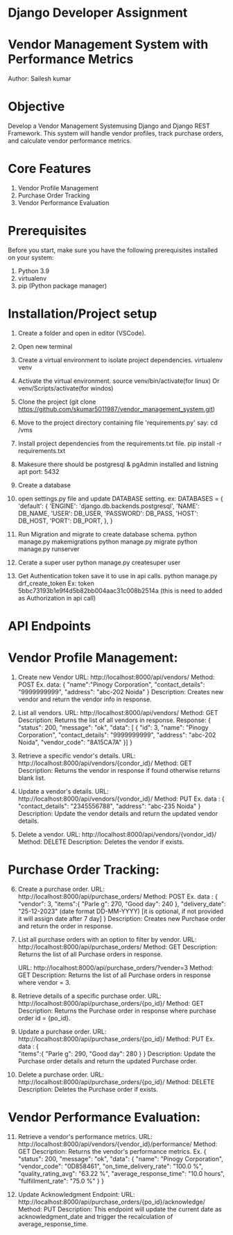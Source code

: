 # Django Developer Assignment

# Vendor Management System with Performance Metrics

Author: Sailesh kumar

# Objective

Develop a Vendor Management Systemusing Django and Django REST Framework. This
system will handle vendor profiles, track purchase orders, and calculate vendor performance
metrics.

# Core Features

1. Vendor Profile Management
2. Purchase Order Tracking
3. Vendor Performance Evaluation

# Prerequisites

Before you start, make sure you have the following prerequisites installed on your system:

1. Python 3.9
2. virtualenv
3. pip (Python package manager)

# Installation/Project setup

1. Create a folder and open in editor (VSCode).
2. Open new terminal
3. Create a virtual environment to isolate project dependencies.
   virtualenv venv
4. Activate the virtual environment.
   source venv/bin/activate(for linux) Or venv/Scripts/activate(for windos)
5. Clone the project (git clone https://github.com/skumar5011987/vendor_management_system.git)
6. Move to the project directory containing file 'requirements.py'
   say: cd /vms
7. Install project dependencies from the requirements.txt file.
   pip install -r requirements.txt
8. Makesure there should be postgresql & pgAdmin installed and listning apt port: 5432
9. Create a database
10. open settings.py file and update DATABASE setting.
    ex: DATABASES = {
    'default': {
    'ENGINE': 'django.db.backends.postgresql',
    'NAME': DB_NAME,
    'USER': DB_USER,
    'PASSWORD': DB_PASS,
    'HOST': DB_HOST,
    'PORT': DB_PORT,
    },
    }
11. Run Migration and migrate to create database schema.
    python manage.py makemigrations
    python manage.py migrate
    python manage.py runserver

12. Cerate a super user
    python manage.py createsuper user

13. Get Authentication token save it to use in api calls.
    python manage.py drf_create_token <username>
    Ex: token 5bbc73193b1e9f4d5b82bb004aac31c008b2514a (this is need to added as Authorization in api call)

# API Endpoints

# Vendor Profile Management:

1. Create new Vendor
   URL: http://localhost:8000/api/vendors/
   Method: POST
   Ex. data: {
   "name":"Pinogy Corporation",
   "contact_details": "9999999999",
   "address": "abc-202 Noida"
   }
   Description: Creates new vendor and return the vendor info in response.

2. List all vendors.
   URL: http://localhost:8000/api/vendors/
   Method: GET
   Description: Returns the list of all vendors in response.
   Response: {
   "status": 200,
   "message": "ok",
   "data": [
   {
   "id": 3,
   "name": "Pinogy Corporation",
   "contact_details": "9999999999",
   "address": "abc-202 Noida",
   "vendor_code": "8A15CA7A"
   }]
   }

3. Retrieve a specific vendor's details.
   URL: http://localhost:8000/api/vendors/{condor_id}/
   Method: GET
   Description: Returns the vendor in response if found otherwise returns blank list.

4. Update a vendor's details.
   URL: http://localhost:8000/api/vendors/{vondor_id}/
   Method: PUT
   Ex. data : {  
    "contact_details": "2345556788",
   "address": "abc-235 Noida"
   }
   Description: Update the vendor details and return the updated vendor details.

5. Delete a vendor.
   URL: http://localhost:8000/api/vendors/{vondor_id}/
   Method: DELETE
   Description: Deletes the vendor if exists.

# Purchase Order Tracking:

6. Create a purchase order.
   URL: http://localhost:8000/api/purchase_orders/
   Method: POST
   Ex. data : {
   "vendor": 3,
   "items":{
   "Parle g": 270,
   "Good day": 240
   },
   "delivery_date": "25-12-2023" (date format DD-MM-YYYY) [it is optional, if not provided it will assign date after 7 day]
   }
   Description: Creates new Purchase order and return the order in response.

7. List all purchase orders with an option to filter by vendor.
   URL: http://localhost:8000/api/purchase_orders/
   Method: GET
   Description: Returns the list of all Purchase orders in response.

   URL: http://localhost:8000/api/purchase_orders/?vender=3
   Method: GET
   Description: Returns the list of all Purchase orders in response where vendor = 3.

8. Retrieve details of a specific purchase order.
   URL: http://localhost:8000/api/purchase_orders/{po_id}/
   Method: GET
   Description: Returns the Purchase order in response where purchase order id = {po_id}.

9. Update a purchase order.
   URL: http://localhost:8000/api/purchase_orders/{po_id}/
   Method: PUT
   Ex. data : {  
    "items":{
   "Parle g": 290,
   "Good day": 280
   }
   }
   Description: Update the Purchase order details and return the updated Purchase order.

10. Delete a purchase order.
    URL: http://localhost:8000/api/purchase_orders/{po_id}/
    Method: DELETE
    Description: Deletes the Purchase order if exists.

# Vendor Performance Evaluation:

11. Retrieve a vendor's performance metrics.
    URL: http://localhost:8000/api/vendors/{vendor_id}/performance/
    Method: GET
    Description: Returns the vendor's performance metrics.
    Ex. {
    "status": 200,
    "message": "ok",
    "data": {
    "name": "Pinogy Corporation",
    "vendor_code": "0D858461",
    "on_time_delivery_rate": "100.0 %",
    "quality_rating_avg": "63.22 %",
    "average_response_time": "10.0 hours",
    "fulfillment_rate": "75.0 %"
    }
    }

12. Update Acknowledgment Endpoint:
    URL: http://localhost:8000/api/purchase_orders/{po_id}/acknowledge/
    Method: PUT
    Description: This endpoint will update the current date as acknowledgment_date and trigger the recalculation
    of average_response_time.
